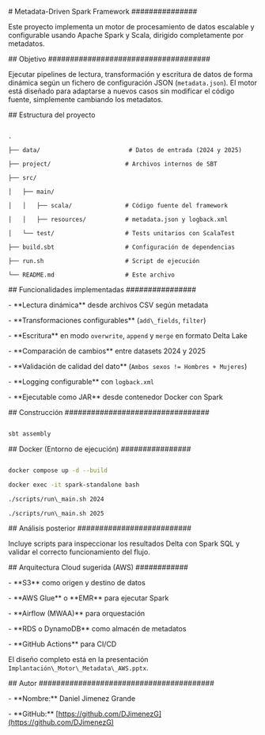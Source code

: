 \# Metadata-Driven Spark Framework ###############



Este proyecto implementa un motor de procesamiento de datos escalable y configurable usando Apache Spark y Scala, dirigido completamente por metadatos.



\## Objetivo #####################################



Ejecutar pipelines de lectura, transformación y escritura de datos de forma dinámica según un fichero de configuración JSON (`metadata.json`). El motor está diseñado para adaptarse a nuevos casos sin modificar el código fuente, simplemente cambiando los metadatos.



\## Estructura del proyecto



```

.

├── data/                         # Datos de entrada (2024 y 2025)

├── project/                     # Archivos internos de SBT

├── src/

│   ├── main/

│   │   ├── scala/               # Código fuente del framework

│   │   ├── resources/           # metadata.json y logback.xml

│   └── test/                    # Tests unitarios con ScalaTest

├── build.sbt                    # Configuración de dependencias

├── run.sh                       # Script de ejecución

└── README.md                    # Este archivo

```



\## Funcionalidades implementadas ################



\- \*\*Lectura dinámica\*\* desde archivos CSV según metadata

\- \*\*Transformaciones configurables\*\* (`add\_fields`, `filter`)

\- \*\*Escritura\*\* en modo `overwrite`, `append` y `merge` en formato Delta Lake

\- \*\*Comparación de cambios\*\* entre datasets 2024 y 2025

\- \*\*Validación de calidad del dato\*\* (`Ambos sexos != Hombres + Mujeres`)

\- \*\*Logging configurable\*\* con `logback.xml`

\- \*\*Ejecutable como JAR\*\* desde contenedor Docker con Spark



\## Construcción #################################



```bash

sbt assembly

```



\## Docker (Entorno de ejecución) ################



```bash

docker compose up -d --build

docker exec -it spark-standalone bash

./scripts/run\_main.sh 2024

./scripts/run\_main.sh 2025

```



\##  Análisis posterior ##########################



Incluye scripts para inspeccionar los resultados Delta con Spark SQL y validar el correcto funcionamiento del flujo.



\## Arquitectura Cloud sugerida (AWS) ############



\- \*\*S3\*\* como origen y destino de datos

\- \*\*AWS Glue\*\* o \*\*EMR\*\* para ejecutar Spark

\- \*\*Airflow (MWAA)\*\* para orquestación

\- \*\*RDS o DynamoDB\*\* como almacén de metadatos

\- \*\*GitHub Actions\*\* para CI/CD



El diseño completo está en la presentación `Implantación\_Motor\_Metadata\_AWS.pptx`.



\## Autor ########################################



\- \*\*Nombre:\*\* Daniel Jimenez Grande

\- \*\*GitHub:\*\* \[https://github.com/DJimenezG](https://github.com/DJimenezG)



